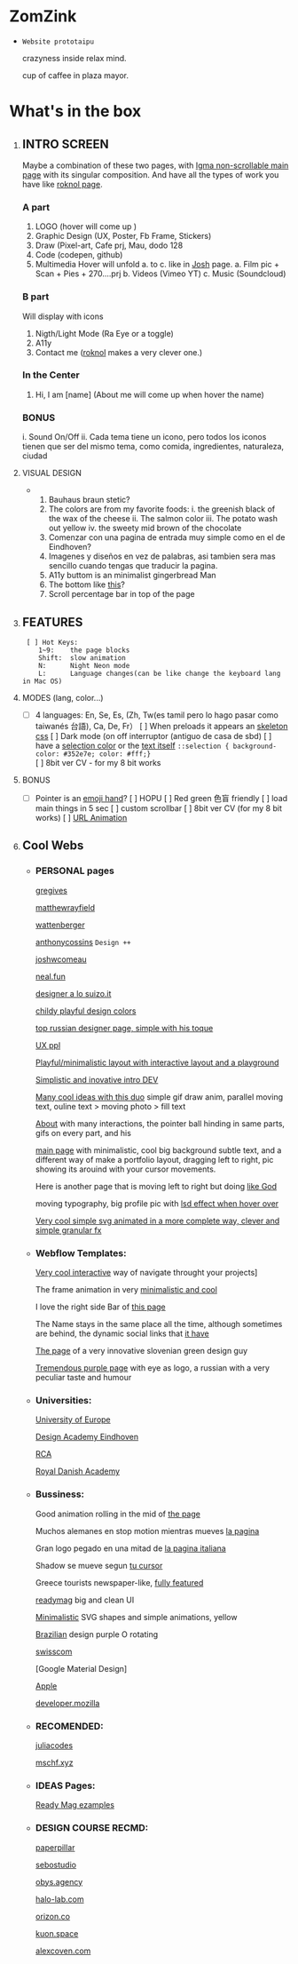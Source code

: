 # ZomZink

- `Website prototaipu`

  crazyness inside relax mind.

  cup of caffee in plaza mayor.

# What's in the box

1.  ## INTRO SCREEN

    Maybe a combination of these two pages, with [Igma non-scrollable main page](https://igma.im) with its singular composition. And have all the types of work you have like [roknol page](http://roknrol-2018.webflow.io).

    ### A part

    1. LOGO (hover will come up )
    2. Graphic Design (UX, Poster, Fb Frame, Stickers)
    3. Draw (Pixel-art, Cafe prj, Mau, dodo 128
    4. Code (codepen, github)
    5. Multimedia
       Hover will unfold a. to c. like in [Josh](https://www.joshwcomeau.com) page.
       a. Film pic + Scan + Pies + 270....prj
       b. Videos (Vimeo YT)
       c. Music (Soundcloud)

    ### B part

    Will display with icons

    1. Nigth/Light Mode (Ra Eye or a toggle)
    2. A11y
    3. Contact me ([roknol](http://roknrol-2018.webflow.io/contact) makes a very clever one.)

    ### In the Center

    1. Hi, I am [name] (About me will come up when hover the name)

    ### BONUS

    i. Sound On/Off
    ii. Cada tema tiene un icono, pero todos los iconos tienen que ser del mismo tema, como comida, ingredientes, naturaleza, ciudad

2.  VISUAL DESIGN

    - 1. Bauhaus braun stetic?
      2. The colors are from my favorite foods:
         i. the greenish black of the wax of the cheese
         ii. The salmon color
         iii. The potato wash out yellow
         iv. the sweety mid brown of the chocolate
      3. Comenzar con una pagina de entrada muy simple como en el de Eindhoven?
      4. Imagenes y diseños en vez de palabras, asi tambien sera mas sencillo cuando tengas que traducir la pagina.
      5. A11y buttom is an minimalist gingerbread Man
      6. The bottom like [this](https://royaldanishacademy.com/programme/graphic-communication-design)?
      7. Scroll percentage bar in top of the page

3.  ## FEATURES

         [ ] Hot Keys:
            1~9:    the page blocks
            Shift:  slow animation
            N:      Night Neon mode
            L:      Language changes(can be like change the keyboard lang in Mac OS)

4.  MODES (lang, color...)

    - [ ] 4 languages: En, Se, Es, (Zh, Tw(es tamil pero lo hago pasar como taiwanés 台語), Ca, De, Fr）
          [ ] When preloads it appears an [skeleton css](https://www.youtube.com/watch?v=ZVug65gW-fc0)
          [ ] Dark mode (on off interruptor (antiguo de casa de sbd)
          [ ] have a [selection color](https://www.vox.com) or the [text itself](https://www.davidebaratta.com/info)
          `::selection { background-color: #352e7e; color: #fff;}`  
           [ ] 8bit ver CV - for my 8 bit works

5.  BONUS

    - [ ] Pointer is an [emoji hand](https://kulbachny.com)?
          [ ]
          HOPU
          [ ] Red green 色盲 friendly
          [ ] load main things in 5 sec
          [ ] custom scrollbar
          [ ] 8bit ver CV (for my 8 bit works)
          [ ] [URL Animation](twitter.com/nealagarwal/status/1293578708247248897)

6.  ## Cool Webs

    - ### PERSONAL pages

      [gregives](https://gregives.co.uk)

      [matthewrayfield](https://www.matthewrayfield.com)

      [wattenberger](https://wattenberger.com)

      [anthonycossins](https://anthonycossins.com) `Design ++`

      [joshwcomeau](https://joshwcomeau.com)

      [neal.fun](https://neal.fun)

      [designer a lo suizo.it](https://pierrebrunet.it)

      [childy playful design colors](https://isolationcreation.club/inspire/)

      [top russian designer page, simple with his toque](https://maximaksenov.com)

      [UX ppl](https://andrewbretnall.com)

      [Playful/minimalistic layout with interactive layout and a playground](http://kaiwei.design/#/)

      [Simplistic and inovative intro DEV](https://www.gregorychristian.com)

      [Many cool ideas with this duo](https://www.thepapestielliz.com) simple gif draw anim, parallel moving text, ouline text > moving photo > fill text

      [About](https://www.davidebaratta.com/info) with many interactions, the pointer ball hinding in same parts, gifs on every part, and his

      [main page](https://www.davidebaratta.com) with minimalistic, cool big background subtle text, and a different way of make a portfolio layout, dragging left to right, pic showing its arouind with your cursor movements.

      Here is another page that is moving left to right but doing [like God](http://robinmastromarino.com)

      moving typography, big profile pic with [lsd effect when hover over](https://kulbachny.com)

      [Very cool simple svg animated in a more complete way, clever and simple granular fx](https://www.svz.io)

    - ### Webflow Templates:

      [Very cool interactive](https://prisma-portfolio.webflow.io) way of navigate throught your projects]

      The frame animation in very [minimalistic and cool](https://shots-template.webflow.io/projects-wide)

      I love the right side Bar of [this page](https://photographytemplate.webflow.io)

      The Name stays in the same place all the time, although sometimes are behind, the dynamic social links that [it have](http://dynamic-studios.webflow.io)

      [The page](http://roknrol-2018.webflow.io) of a very innovative slovenian green design guy

      [Tremendous purple page](https://igma.im) with eye as logo, a russian with a very peculiar taste and humour

    - ### Universities:

      [University of Europe](https://www.ue-germany.com)

      [Design Academy Eindhoven](https://www.designacademy.nl)

      [RCA](https://www.rca.ac.uk)

      [Royal Danish Academy](https://royaldanishacademy.com/programme/graphic-communication-design)

    - ### Bussiness:

      Good animation rolling in the mid of [the page](https://impact.ideo.org)

      Muchos alemanes en stop motion mientras mueves [la pagina](https://spielzeit.jungesschauspielhaus.de)

      Gran logo pegado en una mitad de [la pagina italiana](https://from.cm)

      Shadow se mueve segun [tu cursor](https://readymag.com/readymag/oracle-cards/)

      Greece tourists newspaper-like, [fully featured](https://chronakis.homeybee.gr)

      [readymag](https://readymag.com) big and clean UI

      [Minimalistic](https://www.thegrammarof.com) SVG shapes and simple animations, yellow

      [Brazilian](https://bloomers.com.br) design purple O rotating

      [swisscom](http://swisscom.ch/)

      [Google Material Design]

      [Apple](apple.com)

      [developer.mozilla](http://developer.mozilla.org/)

    - ### RECOMENDED:

      [juliacodes](juliacodes.com)

      [mschf.xyz](mschf.xyz)

    - ### IDEAS Pages:

      [Ready Mag ezamples](https://readymag.com/examples)

    - ### DESIGN COURSE RECMD:

      [paperpillar](youtube.com/redirect?event=video_description&redir_token=QUFFLUhqazhjb2RIZktJMG1JNTVzWW83dDV3bmg4Z0htUXxBQ3Jtc0tuaEhGdXdldUEtaG0tMkJzVjF3RmpRVEliUmw3Tzkzd3B2U0MtYzFhNGtmbnFUbTJ1YVJ1YWo4cTU2SHVnUUZKSU81NmxnVlVHeG1zUGpDME00elF6V29FeW8xaG0xOGR5WHp5Nm9ZY05Qb050Y1pLVQ&q=https%3A%2F%2Fpaperpillar.com%2F)

      [sebostudio](youtube.com/redirect?event=video_description&redir_token=QUFFLUhqbjZ1b3lBRVhXVHdhR2tzeHh2bWpaX0pXanRJZ3xBQ3Jtc0tuRnliaGlZS2E0TXp4Q05paVJKSk11aWh6MHRFWXlHTGRESmx4ZzdFWTk5UktXcV9iem1HeGdFUnFRODFYUlZReE1Dc01rWkxOalF4TTZjbXJSZmJhQXF5WURCMmZvell1VVVTQjJYdTBqcUZQZXcxWQ&q=https%3A%2F%2Fsebostudio.com%2F)

      [obys.agency](youtube.com/redirect?event=video_description&redir_token=QUFFLUhqbFR5M2lCUDVjUWpPQ2pxdGJ4NUxsaVVoY2xtUXxBQ3Jtc0ttcnBFTjl4SjFnTzZuWnBwNzlLUXVMNjBteW40T0FqZUZfbGVvM0tJdUpVdUNKWldsZ2ZNZVlPNFh5SVhoeEh3VnlZTzVPWkZrd1pod0JJNFZUUHhHUmtFbEFGSEpOUTlNb2ZZdjRtTmtnc3NUc1Rjaw&q=https%3A%2F%2Fobys.agency%2F)

      [halo-lab.com](youtube.com/redirect?event=video_description&redir_token=QUFFLUhqbTQxdnpHaVA2QXA5cWVLUEtGdk5Pb0hmUXBLZ3xBQ3Jtc0ttNVIyY2pCbFZzNzRXaFc2Vms0djNWTHdMbVpVbmMydzN1eGZyTEdCX0xqM0dnWHZlLTVCQm1vUm4yakYteExyd3NUZUNOMEQwWFRkbVpRZ1d1SXhPd044bDFINUZVVUprcEFLZTd2QVprYWRGa24xNA&q=https%3A%2F%2Fwww.halo-lab.com%2F)

      [orizon.co](youtube.com/redirect?event=video_description&redir_token=QUFFLUhqa0dZMGFnLWttczQ4UzVDSS04WE1pUkk3cFdud3xBQ3Jtc0trMEUyWmNtMkdLUkpWenc3TlpNLXRUenY2Yjg0SUFRcDBYQzRFZ0NOaXlMUTRzWmh2Y0Q3R0Zfb2J1aG1nOWVUU3MwNjFjWVUzRTJUVlBYaGxndmNkLUJKNFFNeDNSdjFXQjNzQkZMVmlNbFBXR19vRQ&q=https%3A%2F%2Fwww.orizon.co%2F)

      [kuon.space](youtube.com/redirect?event=video_description&redir_token=QUFFLUhqbExMQkRmM2dGNjJqbUktVjQ5SlVjbGhJYnF4Z3xBQ3Jtc0trNUhkQWpoLVhhNGctYmVVbk05a3d6bzd4dXZicnlXamtxSUdVWDYtd3Jub1NnUHlGT1RxSEJrVFd6YXpfcWFDdUxQb2JGcWM5Wi1iV1QweFNpZkY1YlVQajVmTjRtcE12ZFoxV3dwcTVXZ2hLUVZacw&q=https%3A%2F%2Fkuon.space%2F)

      [alexcoven.com](youtube.com/redirect?event=video_description&redir_token=QUFFLUhqbkN5UUpqTW43Q0hkRFM2M25oSEdvVFVHVUwtZ3xBQ3Jtc0trME9NNzliQjNmdEk2RlRGRWNMMmlzWkNtSWRwWTBoeDhaSTRoc0VhUG4wMTk2ckpHbWhOYXdPaFpGbHQ0MlhPSDRyR3YwMnE1YkRRRWx2TW1tby1xei0yTFBTNTVmZE1TdzlUZVR5Y2Z4VVNaZ29CZw&q=https%3A%2F%2Fwww.alexcoven.com%2F)
